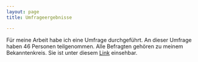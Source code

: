 ```yaml
---
layout: page
title: Umfrageergebnisse

---
```

Für meine Arbeit habe ich eine Umfrage durchgeführt. An dieser Umfrage haben 46 Personen teilgenommen. Alle Befragten gehören zu meinem Bekanntenkreis. 
Sie ist unter diesem [Link](https://docs.google.com/forms/d/1axM2LUoFuPR6dye0ZYj7C2oaMFS7ZphPl1m5-y7BHjE/viewanalytics) einsehbar.
